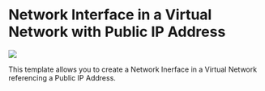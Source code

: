 # Network Interface in a Virtual Network with Public IP Address

<a href="https://portal.azure.com/#create/Microsoft.Template/uri/https%3A%2F%2Fraw.githubusercontent.com%2FAzure%2Fazure-quickstart-templates%2Fmaster%2F101-nic-publicip-dns-vnet%2Fazuredeploy.json" target="_blank">
    <img src="http://azuredeploy.net/deploybutton.png"/>
</a>

This template allows you to create a Network Inerface in a Virtual Network referencing a Public IP Address.
